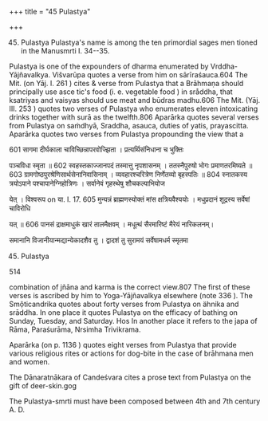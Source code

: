 +++
title = "45 Pulastya"

+++

45. Pulastya Pulastya's name is among the ten primordial sages men tioned in the Manusmrti I. 34--35. 

Pulastya is one of the expounders of dharma enumerated by Vrddha-Yājñavalkya. Višvarūpa quotes a verse from him on sārīraśauca.604 The Mit. (on Yāj. I. 261 ) cites & verse from Pulastya that a Brāhmaṇa should principally use asce tic's food (i. e. vegetable food ) in sråddha, that ksatriyas and vaisyas should use meat and būdras madhu.606 The Mit. (Yāj. III. 253 ) quotes two verses of Pulastya who enumerates eleven intoxicating drinks together with surā as the twelfth.806 Aparārka quotes several verses from Pulastya on saṁdhyā, Sraddha, asauca, duties of yatis, prayascitta. Aparārka quotes two verses from Pulastya propounding the view that a 

601 सागमा दीर्घकाला चाविच्छिन्नापरवोज्झिता । प्रत्यर्थिसंनिधाना च भुक्तिः 

पञ्चविधा स्मृता ॥ 602 स्वहस्तकाज्जानपदं तस्मात्तु नृपशासनम् । ततस्नैपुरुषो भोगः प्रमाणतरमिष्यते ॥ 603 ग्रामगोष्ठपुरश्रेणिसार्थसेनानिवासिनाम् । व्यवहारश्चरित्रेण निर्णेतव्यो बृहस्पतिः ॥ 804 स्नातकस्य त्रयोऽपाने पश्चापानेग्निहोत्रिणः । सर्वानेवं गृहस्थेषु शौचकल्पाभियोज 

येत् । विश्वरूप on या. I. 17. 605 मुन्यन्नं ब्राह्मणस्योक्तं मांस क्षत्रियवैश्ययोः । मधुप्रदानं शूद्रस्य सर्वेषां चाविरोधि 

यत् ॥ 606 पानसं द्राक्षमाधुकं खारं तालमैक्षवम् । मधूत्थं सैरमारिष्टं मैरेयं नारिकलनम्। 

समानानि विजानीयान्मद्यान्येकादशैव तु । द्वादशं तु सुरामयं सर्वेषामधर्म स्मृतमा 

45. Pulastya 

514 

combination of jñāna and karma is the correct view.807 The first of these verses is ascribed by him to Yoga-Yājñavalkya elsewhere (note 336 ). The Smộticandrika quotes about forty verses from Pulastya on ähnika and srāddha. In one place it quotes Pulastya on the efficacy of bathing on Sunday, Tuesday, and Saturday. Hos In another place it refers to the japa of Rāma, Paraśurāma, Nrsimha Trivikrama. 

Aparārka (on p. 1136 ) quotes eight verses from Pulastya that provide various religious rites or actions for dog-bite in the case of brāhmana men and women. 

The Dānaratnākara of Candeśvara cites a prose text from Pulastya on the gift of deer-skin.gog 

The Pulastya-smrti must have been composed between 4th and 7th century A. D. 
